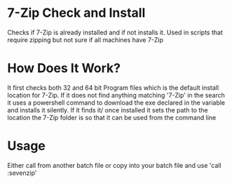 # 7-Zip Check and Install
Checks if 7-Zip is already installed and if not installs it. Used in scripts that require zipping but not sure if all machines have 7-Zip

# How Does It Work?
It first checks both 32 and 64 bit Program files which is the default install location for 7-Zip.
If it does not find anything matching '7-Zip' in the search it uses a powershell command to download the exe declared in the variable and installs it silently.
If it finds it/ once installed it sets the path to the location the 7-Zip folder is so that it can be used from the command line

# Usage
Either call from another batch file or copy into your batch file and use 'call :sevenzip'
